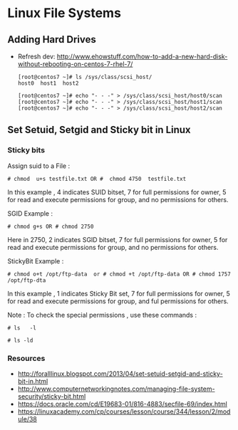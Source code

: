 # Linux File Systems

## Adding Hard Drives

* Refresh dev: <http://www.ehowstuff.com/how-to-add-a-new-hard-disk-without-rebooting-on-centos-7-rhel-7/>

	```
	[root@centos7 ~]# ls /sys/class/scsi_host/
	host0  host1  host2
	
	[root@centos7 ~]# echo "- - -" > /sys/class/scsi_host/host0/scan
	[root@centos7 ~]# echo "- - -" > /sys/class/scsi_host/host1/scan
	[root@centos7 ~]# echo "- - -" > /sys/class/scsi_host/host2/scan
	```

## Set Setuid, Setgid and Sticky bit in Linux

### Sticky bits

Assign  suid to a File :

```
# chmod  u+s testfile.txt OR #  chmod 4750  testfile.txt
```

In this example , 4 indicates SUID bitset, 7 for full permissions for owner, 5 for read and execute permissions for group, and no permissions for others.

SGID Example :

```
# chmod g+s OR # chmod 2750 
```

Here in 2750, 2 indicates SGID bitset, 7 for full permissions for owner, 5 for read and execute permissions for group, and no permissions for others.

StickyBit Example : 

```
# chmod o+t /opt/ftp-data  or # chmod +t /opt/ftp-data OR # chmod 1757 /opt/ftp-dta
```

In this example , 1 indicates Sticky Bit set, 7 for full permissions for owner, 5 for read and execute permissions for group, and ful permissions for others.

Note : To check the special permissions , use these commands :

```
# ls   -l  

# ls -ld   
```

### Resources

* <http://foralllinux.blogspot.com/2013/04/set-setuid-setgid-and-sticky-bit-in.html>
* <http://www.computernetworkingnotes.com/managing-file-system-security/sticky-bit.html>
* <https://docs.oracle.com/cd/E19683-01/816-4883/secfile-69/index.html>
* <https://linuxacademy.com/cp/courses/lesson/course/344/lesson/2/module/38>